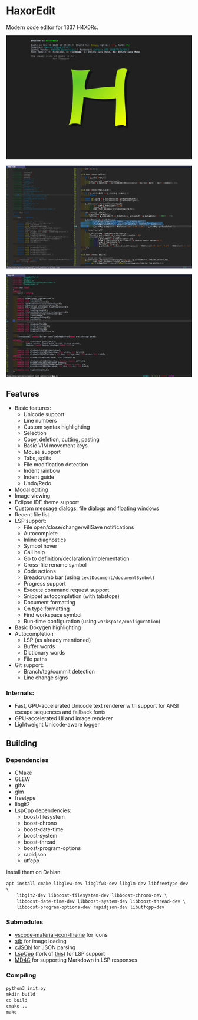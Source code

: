 # HaxorEdit

Modern code editor for 1337 H4X0Rs.

![](./doc/scrot3.png)

![](./doc/scrot1.png)

![](./doc/scrot2.png)

## Features
- Basic features:
  - Unicode support
  - Line numbers
  - Custom syntax highlighting
  - Selection
  - Copy, deletion, cutting, pasting
  - Basic VIM movement keys
  - Mouse support
  - Tabs, splits
  - File modification detection
  - Indent rainbow
  - Indent guide
  - Undo/Redo
- Modal editing
- Image viewing
- Eclipse IDE theme support
- Custom message dialogs, file dialogs and floating windows
- Recent file list
- LSP support:
  - File open/close/change/willSave notifications
  - Autocomplete
  - Inline diagnostics
  - Symbol hover
  - Call help
  - Go to definition/declaration/implementation
  - Cross-file rename symbol
  - Code actions
  - Breadcrumb bar (using `textDocument/documentSymbol`)
  - Progress support
  - Execute command request support
  - Snippet autocompletion (with tabstops)
  - Document formatting
  - On type formatting
  - Find workspace symbol
  - Run-time configuration (using `workspace/configuration`)
- Basic Doxygen highlighting
- Autocompletion
  - LSP (as already mentioned)
  - Buffer words
  - Dictionary words
  - File paths
- Git support:
  - Branch/tag/commit detection
  - Line change signs

### Internals:
- Fast, GPU-accelerated Unicode text renderer with support for ANSI escape sequences and fallback fonts
- GPU-accelerated UI and image renderer
- Lightweight Unicode-aware logger

## Building
### Dependencies
* CMake
* GLEW
* glfw
* glm
* freetype
* libgit2
* LspCpp dependencies:
    * boost-filesystem
    * boost-chrono
    * boost-date-time
    * boost-system
    * boost-thread
    * boost-program-options
    * rapidjson
    * utfcpp

Install them on Debian:
```
apt install cmake libglew-dev libglfw3-dev libglm-dev libfreetype-dev \
    libgit2-dev libboost-filesystem-dev libboost-chrono-dev \
    libboost-date-time-dev libboost-system-dev libboost-thread-dev \
    libboost-program-options-dev rapidjson-dev libutfcpp-dev
```

### Submodules
* [vscode-material-icon-theme](https://github.com/PKief/vscode-material-icon-theme) for icons
* [stb](https://github.com/nothings/stb) for image loading
* [cJSON](https://github.com/DaveGamble/cJSON) for JSON parsing
* [LspCpp](https://github.com/timre13/LspCpp_custom) (fork of [this](https://github.com/kuafuwang/LspCpp)) for LSP support
* [MD4C](https://github.com/mity/md4c) for supporting Markdown in LSP responses

### Compiling
```
python3 init.py
mkdir build
cd build
cmake ..
make
```

